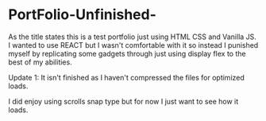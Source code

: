 # PortFolio-Unfinished-

As the title states this is a test portfolio just using HTML CSS and Vanilla JS. 
I wanted to use REACT but I wasn't comfortable with it so instead I punished myself 
by replicating some gadgets through just using display flex to the best of my abilities.


Update 1: 
It isn't finished as I haven't compressed the files for optimized loads.

I did enjoy using scrolls snap type but for now I just want to see how it loads.
